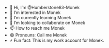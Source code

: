 - 👋 Hi, I’m @Humberstone83-Monek
- 👀 I’m interested in Monek
- 🌱 I’m currently learning Monek
- 💞️ I’m looking to collaborate on Monek
- 📫 How to reach me Monek
- 😄 Pronouns: Call me Monek
- ⚡ Fun fact: This is my work account for Monek.

<!---
Humberstone83-Monek/Humberstone83-Monek is a ✨ special ✨ repository because its `README.md` (this file) appears on your GitHub profile.
You can click the Preview link to take a look at your changes.
--->
